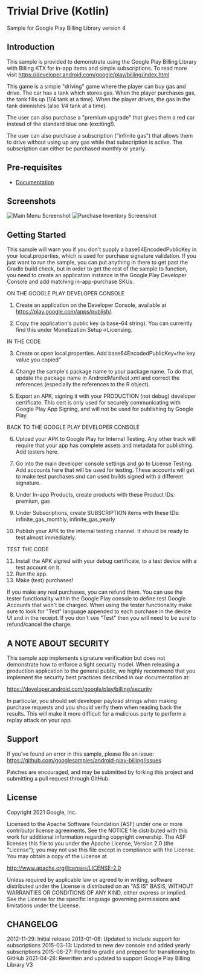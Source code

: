 Trivial Drive (Kotlin)
======================

Sample for Google Play Billing Library version 4

Introduction
------------

This sample is provided to demonstrate using the Google Play Billing Library
with Billing KTX for in-app items and simple subscriptions. To read more visit 
https://developer.android.com/google/play/billing/index.html

This game is a simple "driving" game where the player can buy gas
and drive. The car has a tank which stores gas. When the player purchases
gas, the tank fills up (1/4 tank at a time). When the player drives, the gas
in the tank diminishes (also 1/4 tank at a time).

The user can also purchase a "premium upgrade" that gives them a red car
instead of the standard blue one (exciting!).

The user can also purchase a subscription ("infinite gas") that allows them
to drive without using up any gas while that subscription is active. The
subscription can either be purchased monthly or yearly.

Pre-requisites
--------------

- [Documentation](https://developer.android.com/google/play/billing/billing_overview.html)

Screenshots
-----------
![Main Menu Screenshot](screenshots/game-fragment-screenshot.png)
![Purchase Inventory Screenshot](screenshots/purchase-fragment-screenshot.png)

Getting Started
---------------

This sample will warn you if you don't supply a base64EncodedPublicKey in your local.properties,
which is used for purchase signature validation. If you just want to run the sample, you can put 
anything in there to get past the Gradle build check, but in order to get the rest of the sample
to function, you need to create an application instance in the Google Play Developer Console and
add matching in-app-purchase SKUs.

ON THE GOOGLE PLAY DEVELOPER CONSOLE

1. Create an application on the Developer Console, available at
   https://play.google.com/apps/publish/.

2. Copy the application's public key (a base-64 string). You can currently find this under
   Monetization Setup->Licensing.

IN THE CODE

3. Create or open local.properties.  Add base64EncodedPublicKey=the key value you copied"

4. Change the sample's package name to your package name. To do that, update the
   package name in AndroidManifest.xml and correct the references (especially the
   references to the R object).

5. Export an APK, signing it with your PRODUCTION (not debug) developer certificate. This cert is
   only used for securely communicating with Google Play App Signing, and will not be used for 
   publishing by Google Play.

BACK TO THE GOOGLE PLAY DEVELOPER CONSOLE

6. Upload your APK to Google Play for Internal Testing. Any other track will require that your app
   has complete assets and metadata for publishing.  Add testers here.

7. Go into the main developer console settings and go to License Testing.  Add accounts here that
   will be used for testing. These accounts will get to make test purchases _and_ can used builds
   signed with a different signature.

8. Under In-app Products, create products with these Product IDs:
       premium, gas

9. Under Subscriptions, create SUBSCRIPTION items with these IDs:
       infinite_gas_monthly, infinite_gas_yearly

10. Publish your APK to the internal testing channel. It should be ready to test almost immediately.
 
TEST THE CODE

11. Install the APK signed with your debug certificate, to a test device with a test account on it.
12. Run the app.
13. Make (test) purchases!

If you make any real purchases, you can refund them. You can use the tester functionality within
the Google Play console to define test Google Accounts that won't be charged.
When using the tester functionality make sure to look for "Test" language appended to each 
purchase in the device UI and in the receipt. If you don't see "Test" then you will need to be 
sure to refund/cancel the charge.

A NOTE ABOUT SECURITY
---------------------

This sample app implements signature verification but does not demonstrate
how to enforce a tight security model. When releasing a production application
to the general public, we highly recommend that you implement the security best
practices described in our documentation at:

https://developer.android.com/google/play/billing/security

In particular, you should set developer payload strings when making purchase
requests and you should verify them when reading back the results. This will make
it more difficult for a malicious party to perform a replay attack on your app.

Support
-------
If you've found an error in this sample, please file an issue:
https://github.com/googlesamples/android-play-billing/issues

Patches are encouraged, and may be submitted by forking this project and
submitting a pull request through GitHub.

License
-------
Copyright 2021 Google, Inc.

Licensed to the Apache Software Foundation (ASF) under one or more contributor
license agreements.  See the NOTICE file distributed with this work for
additional information regarding copyright ownership.  The ASF licenses this
file to you under the Apache License, Version 2.0 (the "License"); you may not
use this file except in compliance with the License.  You may obtain a copy of
the License at

  http://www.apache.org/licenses/LICENSE-2.0

Unless required by applicable law or agreed to in writing, software
distributed under the License is distributed on an "AS IS" BASIS, WITHOUT
WARRANTIES OR CONDITIONS OF ANY KIND, either express or implied.  See the
License for the specific language governing permissions and limitations under
the License.

CHANGELOG
---------

   2012-11-29: Initial release
   2013-01-08: Updated to include support for subscriptions
   2015-03-13: Updated to new dev console and added yearly subscriptions
   2015-08-27: Ported to gradle and prepped for transitioning to GitHub
   2021-04-28: Rewritten and updated to support Google Play Billing Library V3
